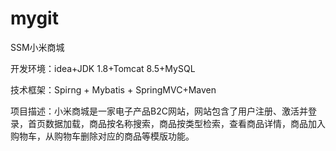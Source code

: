 # mygit
SSM小米商城

开发环境：idea+JDK 1.8+Tomcat 8.5+MySQL

技术框架：Spirng + Mybatis + SpringMVC+Maven

项目描述：小米商城是一家电子产品B2C网站，网站包含了用户注册、激活并登录，首页数据加载，商品按名称搜索，商品按类型检索，查看商品详情，商品加入购物车，从购物车删除对应的商品等模版功能。
